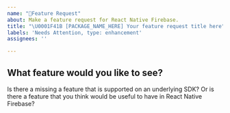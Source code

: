 ```yaml
---
name: "🚀Feature Request"
about: Make a feature request for React Native Firebase.
title: "\U0001F41B [PACKAGE_NAME_HERE] Your feature request title here"
labels: 'Needs Attention, type: enhancement'
assignees: ''

---
```


## What feature would you like to see?

Is there a missing a feature that is supported on an underlying SDK? Or is there a feature that you think would be useful to have in React Native Firebase?
